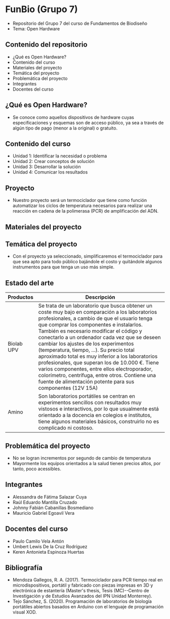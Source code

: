 # FunBio (Grupo 7)
- Repositorio del Grupo 7 del curso de Fundamentos de Biodiseño
- Tema: Open Hardware
## Contenido del repositorio 
- ¿Qué es Open Hardware?
- Contenido del curso
- Materiales del proyecto
- Temática del proyecto
- Problemática del proyecto
- Integrantes
- Docentes del curso
## ¿Qué es Open Hardware?
- Se conoce como aquellos dispositivos de hardware cuyas especificaciones y esquemas son de acceso público, ya sea a través de algún tipo de pago (menor a la original) o gratuito.

## Contenido del curso
- Unidad 1: Identificar la necesidad o problema
- Unidad 2: Crear conceptos de solución
- Unidad 3: Desarrollar la solución
- Unidad 4: Comunicar los resultados
## Proyecto 
- Nuestro proyecto será un termociclador que tiene como función automatizar los ciclos de temperatura necesarios para realizar una reacción en cadena de la polimerasa (PCR) de amplificación del ADN.
## Materiales del proyecto

## Temática del proyecto
- Con el proyecto ya seleccionado, simplificaremos el termociclador para que sea apto para todo público bajándole el costo y quitándole algunos instrumentos para que tenga un uso más simple.
## Estado del arte
| Productos | Descripción |
| ------------- | ------------- |
| Biolab UPV  | Se trata de un laboratorio que busca obtener un coste muy bajo en comparación a los laboratorios profesionales, a cambio de que el usuario tenga que comprar los componentes e instalarlos. También es necesario modificar el código y conectarlo a un ordenador cada vez que se deseen cambiar los ajustes de los experimentos (temperatura, tiempo, ...). Su precio total aproximado total es muy inferior a los laboratorios profesionales, que superan los de 10.000 €. Tiene varios componentes, entre ellos electroporador, colorímetro, centrífuga, entre otros. Contiene una fuente de alimentación potente para sus componentes (12V 15A) |
| Amino  | Son laboratorios portátiles se centran en experimentos sencillos con resultados muy vistosos e interactivos, por lo que usualmente está orientado a la docencia en colegios e institutos, tiene algunos materiales básicos, construirlo no es complicado ni costoso.
## Problemática del proyecto
- No se logran incrementos por segundo de cambio de temperatura
- Mayormente los equipos orientados a la salud tienen precios altos, por tanto, poco acessibles.

## Integrantes
- Alessandra de Fátima Salazar Cuya
- Raúl Eduardo Mantilla Cruzado
- Johnny Fabián Cabanillas Bosmediano
- Mauricio Gabriel Egoavil Vera
## Docentes del curso
- Paulo Camilo Vela Antón
- Umbert Lewis De la Cruz Rodríguez
- Keren Antonieta Espinoza Huertas
## Bibliografía
- Mendoza Gallegos, R. A. (2017). Termociclador para PCR tiempo real en microdispositivos, portátil y fabricado con piezas impresas en 3D y electrónica de estantería (Master's thesis, Tesis (MC)--Centro de Investigación y de Estudios Avanzados del IPN Unidad Monterrey).
- Tejo Sánchez, S. (2020). Programación de laboratorios de biología portátiles abiertos basados en Arduino con el lenguaje de programación visual XOD.
